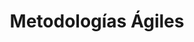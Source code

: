 ---
layout: default
title: Metodologías Ágiles
nav_order: 1
parent: Taxonomía
has_children: true
---